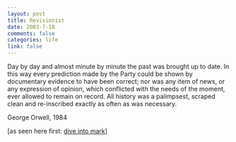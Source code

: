 ```yaml
--- 
layout: post
title: Revisionist
date: 2003-7-18
comments: false
categories: life
link: false
---
```

Day by day and almost minute by minute the past was brought up to date. In this way every prediction made by the Party could be shown by documentary evidence to have been correct; nor was any item of news, or any expression of opinion, which conflicted with the needs of the moment, ever allowed to remain on record. All history was a palimpsest, scraped clean and re-inscribed exactly as often as was necessary.

George Orwell, 1984

[as seen here first: <a href="http://diveintomark.org/archives/2003/07/18/dive_into_accountability.html" target="_blank">dive into mark</a>] 
